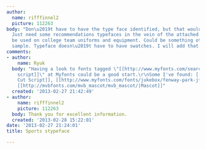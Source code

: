 ```yaml
---
author:
  name: rifffinnel2
  picture: 112263
body: "Don\u2019t have to have the type face identified, but that would be a plus.
  Just need some recommendations typefaces in the vein of the attached that could
  be used on college team uniforms and equipment. Could be something other than the
  sample. Typeface doesn\u2019t have to have swatches. I will add that."
comments:
- author:
    name: Ryuk
  body: "Having a look to fonts tagged \"[[http://www.myfonts.com/search/baseball+script/fonts/|baseball
    script]]\" at Myfonts could be a good start.\r\nSome I've found: [[http://www.myfonts.com/fonts/artistofdesign/az-cut-script/|AZ
    Cut Script]], [[http://www.myfonts.com/fonts/jukebox/fenway-park-jf/|Fenway Park]],
    [[http://mvbfonts.com/mvb_mascot/mvb_mascot/|Mascot]]"
  created: '2013-02-27 21:42:49'
- author:
    name: rifffinnel2
    picture: 112263
  body: Thank you for excellent information.
  created: '2013-02-28 15:22:01'
date: '2013-02-27 21:24:01'
title: Sports stypeface

---
```

